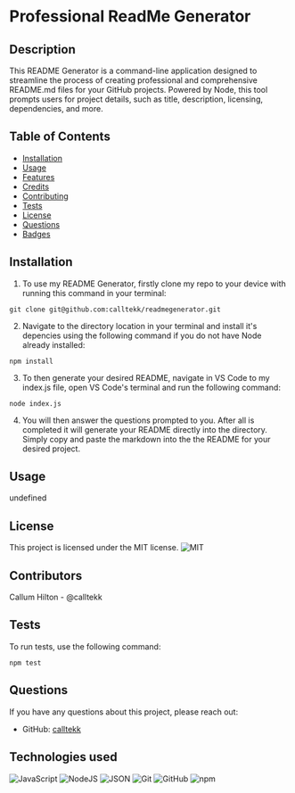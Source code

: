 # Professional ReadMe Generator

## Description
This README Generator is a command-line application designed to streamline the process of creating professional and comprehensive README.md files for your GitHub projects. Powered by Node, this tool prompts users for project details, such as title, description, licensing, dependencies, and more. 

## Table of Contents
- [Installation](#installation)
- [Usage](#usage)
- [Features](#features)
- [Credits](#credits)
- [Contributing](#contributing)
- [Tests](#tests)
- [License](#license)
- [Questions](#questions)
- [Badges](#badges)

## Installation 
1. To use my README Generator, firstly clone my repo to your device with running this command in your terminal:
```
git clone git@github.com:calltekk/readmegenerator.git
```
2. Navigate to the directory location in your terminal and install it's depencies using the following command if you do not have Node already installed:
```
npm install
```
3. To then generate your desired README, navigate in VS Code to my index.js file, open VS Code's terminal and run the following command:
```
node index.js
```
4. You will then answer the questions prompted to you. After all is completed it will generate your README directly into the directory. Simply copy and paste the markdown into the the README for your desired project.

## Usage
undefined

## License 
This project is licensed under the MIT license.
![MIT](https://img.shields.io/badge/license-MIT-white.svg)

## Contributors
Callum Hilton - @calltekk

## Tests
To run tests, use the following command: 
```
npm test
```

## Questions 
If you have any questions about this project, please reach out:
- GitHub: [calltekk](https://github.com/calltekk)

## Technologies used
![JavaScript](https://img.shields.io/badge/javascript-%23323330.svg?style=for-the-badge&logo=javascript&logoColor=%23F7DF1E)
![NodeJS](https://img.shields.io/badge/node.js-6DA55F.svg?style=for-the-badge&logo=node.js&logoColor=white)
![JSON](https://img.shields.io/badge/json-%23000000.svg?style=for-the-badge&logo=json&logoColor=%23F7DF1E)
![Git](https://img.shields.io/badge/git-%23F05032.svg?style=for-the-badge&logo=git&logoColor=white)
![GitHub](https://img.shields.io/badge/github-%23121011.svg?style=for-the-badge&logo=github&logoColor=white)
![npm](https://img.shields.io/badge/npm-%23000000.svg?style=for-the-badge&logo=npm)
